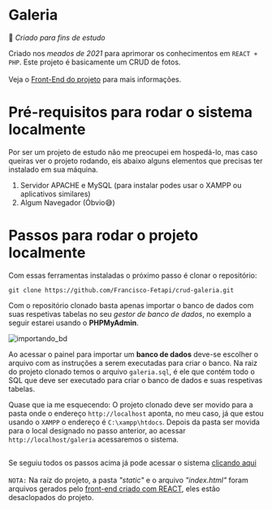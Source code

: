 # Galeria
🚀 _Criado para fins de estudo_

Criado nos _meados de 2021_  para aprimorar os conhecimentos em `REACT + PHP`. Este projeto é basicamente um CRUD de fotos. 
<br /> <br />
Veja o [Front-End do projeto](https://github.com/Francisco-Fetapi/galeria-react) para mais informações.

# Pré-requisitos para rodar o sistema localmente
Por ser um projeto de estudo não me preocupei em hospedá-lo, mas caso queiras ver o projeto rodando, eis abaixo alguns elementos que precisas ter instalado em sua máquina.

1. Servidor APACHE e MySQL (para instalar podes usar o XAMPP ou aplicativos similares)
2. Algum Navegador (Óbvio😅)

# Passos para rodar o projeto localmente

Com essas ferramentas instaladas o próximo passo é clonar o repositório:
```
git clone https://github.com/Francisco-Fetapi/crud-galeria.git
```

Com o repositório clonado basta apenas importar o banco de dados com suas respetivas tabelas no seu _gestor de banco de dados_, no exemplo a seguir estarei usando o **PHPMyAdmin**.

![importando_bd](https://user-images.githubusercontent.com/74926014/175775785-c8792c9a-6d77-425d-b222-292519af9954.PNG)

Ao acessar o painel para importar um __banco de dados__ deve-se escolher o arquivo com as instruções a serem executadas para criar o banco. 
Na raiz do projeto clonado temos o arquivo `galeria.sql`, é ele que contém todo o SQL que deve ser executado para criar o banco de dados e suas respetivas tabelas.

Quase que ia me esquecendo: O projeto clonado deve ser movido para a pasta onde o endereço `http://localhost` aponta, no meu caso, já que estou usando o `XAMPP` o endereço é `C:\xampp\htdocs`.
Depois da pasta ser movida para o local designado no passo anterior, ao acessar `http://localhost/galeria` acessaremos o sistema.
##

Se seguiu todos os passos acima já pode acessar o sistema <a href="http://localhost/galeria">clicando aqui</a>
<br /> <br />
`NOTA:` Na raíz do projeto, a pasta _"static"_ e o arquivo _"index.html"_ foram arquivos gerados pelo [front-end criado com REACT](https://github.com/Francisco-Fetapi/react-galeria), eles estão desaclopados do projeto.
